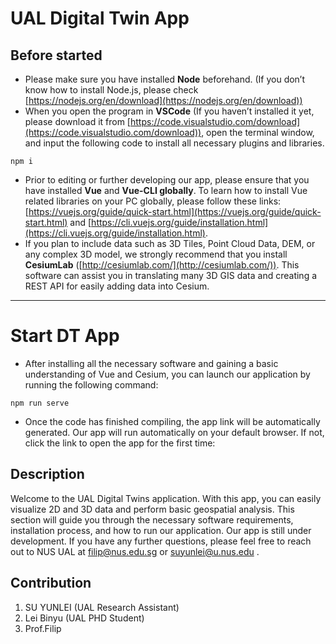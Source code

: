 # UAL Digital Twin App

## Before started

- Please make sure you have installed **Node** beforehand. (If you don’t know how to install Node.js, please check [https://nodejs.org/en/download](https://nodejs.org/en/download))
- When you open the program in **VSCode** (If you haven’t installed it yet, please download it from [https://code.visualstudio.com/download](https://code.visualstudio.com/download)), open the terminal window, and input the following code to install all necessary plugins and libraries.

```
npm i
```

- Prior to editing or further developing our app, please ensure that you have installed **Vue** and **Vue-CLI globally**. To learn how to install Vue related libraries on your PC globally, please follow these links: [https://vuejs.org/guide/quick-start.html](https://vuejs.org/guide/quick-start.html) and [https://cli.vuejs.org/guide/installation.html](https://cli.vuejs.org/guide/installation.html).
- If you plan to include data such as 3D Tiles, Point Cloud Data, DEM, or any complex 3D model, we strongly recommend that you install **CesiumLab** ([http://cesiumlab.com/](http://cesiumlab.com/)). This software can assist you in translating many 3D GIS data and creating a REST API for easily adding data into Cesium.

---

# Start DT App

- After installing all the necessary software and gaining a basic understanding of Vue and Cesium, you can launch our application by running the following command:

```
npm run serve

```

- Once the code has finished compiling, the app link will be automatically generated. Our app will run automatically on your default browser. If not, click the link to open the app for the first time:

## Description

Welcome to the UAL Digital Twins application. With this app, you can easily visualize 2D and 3D data and perform basic geospatial analysis. This section will guide you through the necessary software requirements, installation process, and how to run our application. Our app is still under development. If you have any further questions, please feel free to reach out to NUS UAL at [filip@nus.edu.sg](mailto:filip@nus.edu.sg) or [suyunlei@u.nus.edu](mailto:suyunlei@u.nus.edu) .

## Contribution

1. SU YUNLEI (UAL Research Assistant)
2. Lei Binyu (UAL PHD Student)
3. Prof.Filip
